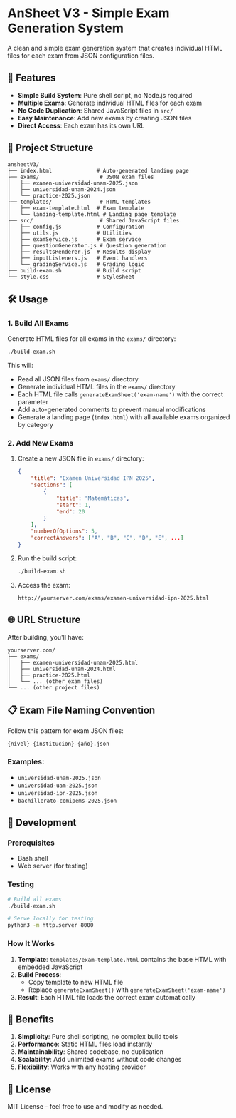# AnSheet V3 - Simple Exam Generation System

A clean and simple exam generation system that creates individual HTML files for each exam from JSON configuration files.

## 🚀 Features

- **Simple Build System**: Pure shell script, no Node.js required
- **Multiple Exams**: Generate individual HTML files for each exam
- **No Code Duplication**: Shared JavaScript files in `src/`
- **Easy Maintenance**: Add new exams by creating JSON files
- **Direct Access**: Each exam has its own URL

## 📁 Project Structure

```
ansheetV3/
├── index.html              # Auto-generated landing page
├── exams/                   # JSON exam files
│   ├── examen-universidad-unam-2025.json
│   ├── universidad-unam-2024.json
│   └── practice-2025.json
├── templates/               # HTML templates
│   ├── exam-template.html  # Exam template
│   └── landing-template.html # Landing page template
├── src/                     # Shared JavaScript files
│   ├── config.js           # Configuration
│   ├── utils.js            # Utilities
│   ├── examService.js      # Exam service
│   ├── questionGenerator.js # Question generation
│   ├── resultsRenderer.js  # Results display
│   ├── inputListeners.js   # Event handlers
│   └── gradingService.js   # Grading logic
├── build-exam.sh           # Build script
└── style.css               # Stylesheet
```

## 🛠️ Usage

### 1. **Build All Exams**

Generate HTML files for all exams in the `exams/` directory:

```bash
./build-exam.sh
```

This will:
- Read all JSON files from `exams/` directory
- Generate individual HTML files in the `exams/` directory
- Each HTML file calls `generateExamSheet('exam-name')` with the correct parameter
- Add auto-generated comments to prevent manual modifications
- Generate a landing page (`index.html`) with all available exams organized by category

### 2. **Add New Exams**

1. Create a new JSON file in `exams/` directory:
   ```json
   {
       "title": "Examen Universidad IPN 2025",
       "sections": [
           {
               "title": "Matemáticas",
               "start": 1,
               "end": 20
           }
       ],
       "numberOfOptions": 5,
       "correctAnswers": ["A", "B", "C", "D", "E", ...]
   }
   ```

2. Run the build script:
   ```bash
   ./build-exam.sh
   ```

3. Access the exam:
   ```
   http://yourserver.com/exams/examen-universidad-ipn-2025.html
   ```

## 🌐 URL Structure

After building, you'll have:

```
yourserver.com/
├── exams/
│   ├── examen-universidad-unam-2025.html
│   ├── universidad-unam-2024.html
│   ├── practice-2025.html
│   └── ... (other exam files)
└── ... (other project files)
```

## 📋 Exam File Naming Convention

Follow this pattern for exam JSON files:

```
{nivel}-{institucion}-{año}.json
```

### Examples:
- `universidad-unam-2025.json`
- `universidad-uam-2025.json`
- `universidad-ipn-2025.json`
- `bachillerato-comipems-2025.json`

## 🔧 Development

### Prerequisites
- Bash shell
- Web server (for testing)

### Testing
```bash
# Build all exams
./build-exam.sh

# Serve locally for testing
python3 -m http.server 8000
```

### How It Works

1. **Template**: `templates/exam-template.html` contains the base HTML with embedded JavaScript
2. **Build Process**: 
   - Copy template to new HTML file
   - Replace `generateExamSheet()` with `generateExamSheet('exam-name')`
3. **Result**: Each HTML file loads the correct exam automatically

## 🎯 Benefits

1. **Simplicity**: Pure shell scripting, no complex build tools
2. **Performance**: Static HTML files load instantly
3. **Maintainability**: Shared codebase, no duplication
4. **Scalability**: Add unlimited exams without code changes
5. **Flexibility**: Works with any hosting provider

## 📝 License

MIT License - feel free to use and modify as needed. 

